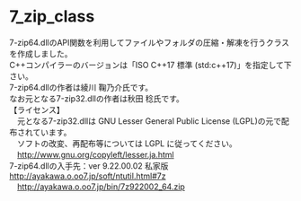 # 7_zip_class
7-zip64.dllのAPI関数を利用してファイルやフォルダの圧縮・解凍を行うクラスを作成しました。</br>
C++コンパイラーのバージョンは「ISO C++17 標準 (std:c++17)」を指定して下さい。</br>
7-zip64.dllの作者は綾川 鞠乃介氏です。</br>
なお元となる7-zip32.dllの作者は秋田 稔氏です。</br>
【ライセンス】</br>
　元となる7-zip32.dllは GNU Lesser General Public License (LGPL)の元で配布されています。</br>
　ソフトの改変、再配布等については LGPL に従ってください。</br>
　http://www.gnu.org/copyleft/lesser.ja.html</br>
  7-zip64.dllの入手先：ver 9.22.00.02 私家版</br>
  http://ayakawa.o.oo7.jp/soft/ntutil.html#7z</br>
　http://ayakawa.o.oo7.jp/bin/7z922002_64.zip</br>
